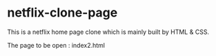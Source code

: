 # netflix-clone-page
This is a netflix home page clone which is mainly built by HTML & CSS.

The page to be open : index2.html

